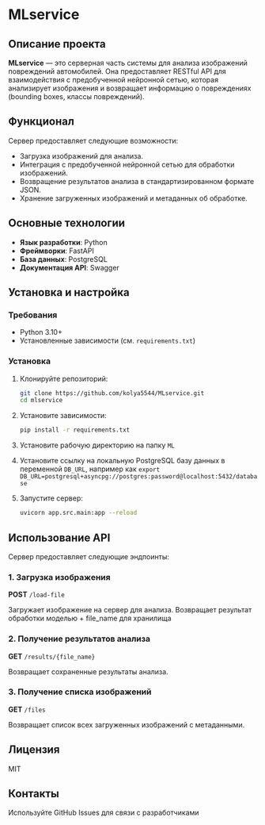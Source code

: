 # MLservice

## Описание проекта
**MLservice** — это серверная часть системы для анализа изображений повреждений автомобилей. Она предоставляет RESTful API для взаимодействия с предобученной нейронной сетью, которая анализирует изображения и возвращает информацию о повреждениях (bounding boxes, классы повреждений).

## Функционал
Сервер предоставляет следующие возможности:
- Загрузка изображений для анализа.
- Интеграция с предобученной нейронной сетью для обработки изображений.
- Возвращение результатов анализа в стандартизированном формате JSON.
- Хранение загруженных изображений и метаданных об обработке.

## Основные технологии
- **Язык разработки**: Python
- **Фреймворки**: FastAPI
- **База данных**: PostgreSQL
- **Документация API**: Swagger

## Установка и настройка

### Требования
- Python 3.10+
- Установленные зависимости (см. `requirements.txt`)

### Установка
1. Клонируйте репозиторий:
   ```bash
   git clone https://github.com/kolya5544/MLservice.git
   cd mlservice
   ```

2. Установите зависимости:
   ```bash
   pip install -r requirements.txt
   ```

3. Установите рабочую директорию на папку `ML`

4. Установите ссылку на локальную PostgreSQL базу данных в переменной `DB_URL`, например как `export DB_URL=postgresql+asyncpg://postgres:password@localhost:5432/database`

5. Запустите сервер:
   ```bash
   uvicorn app.src.main:app --reload
   ```

## Использование API
Сервер предоставляет следующие эндпоинты:

### 1. Загрузка изображения
**POST** `/load-file`  

Загружает изображение на сервер для анализа.
Возвращает результат обработки моделью + file_name для хранилища

### 2. Получение результатов анализа
**GET** `/results/{file_name}`

Возвращает сохраненные результаты анализа.

### 3. Получение списка изображений
**GET** `/files`  

Возвращает список всех загруженных изображений с метаданными.

## Лицензия
MIT

## Контакты
Используйте GitHub Issues для связи с разработчиками